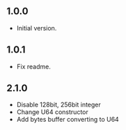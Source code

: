 ## 1.0.0

- Initial version.

## 1.0.1

- Fix readme.

## 2.1.0

- Disable 128bit, 256bit integer
- Change U64 constructor
- Add bytes buffer converting to U64